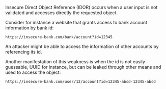 Insecure Direct Object Reference (IDOR) occurs when a user input is not validated and accesses directly the
requested object.

Consider for instance a website that grants access to bank account information by bank id:

```http
https://insecure-bank.com/bank/account?id=12345
```

An attacker might be able to access the information of other accounts by referencing its id.

Another manifestation of this weakness is when the id is not easily guessable, UUID for instance, but can be
leaked through other means and used to access the object:

```http
https://insecure-bank.com/user/12/account?id=12345-abcd-12345-abcd
```
